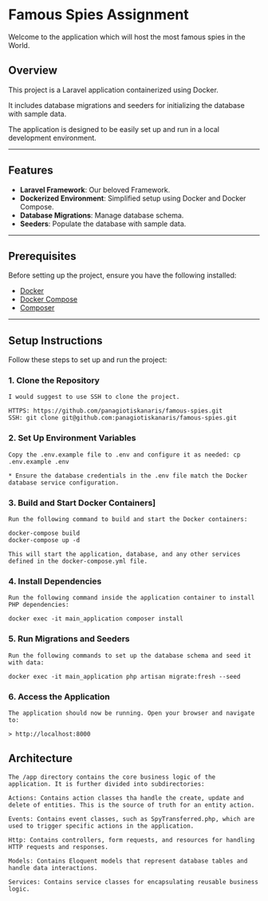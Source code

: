# Famous Spies Assignment

Welcome to the application which will host the most famous spies in the World.

## Overview

This project is a Laravel application containerized using Docker.

It includes database migrations and seeders for initializing the database with sample data.

The application is designed to be easily set up and run in a local development environment.

---

## Features

- **Laravel Framework**: Our beloved Framework.
- **Dockerized Environment**: Simplified setup using Docker and Docker Compose.
- **Database Migrations**: Manage database schema.
- **Seeders**: Populate the database with sample data.

---

## Prerequisites

Before setting up the project, ensure you have the following installed:

- [Docker](https://www.docker.com/)
- [Docker Compose](https://docs.docker.com/compose/)
- [Composer](https://getcomposer.org/)

---

## Setup Instructions

Follow these steps to set up and run the project:

### 1. Clone the Repository
    I would suggest to use SSH to clone the project.

    HTTPS: https://github.com/panagiotiskanaris/famous-spies.git
    SSH: git clone git@github.com:panagiotiskanaris/famous-spies.git

### 2. Set Up Environment Variables
    Copy the .env.example file to .env and configure it as needed: cp .env.example .env

    * Ensure the database credentials in the .env file match the Docker database service configuration.

### 3. Build and Start Docker Containers]
    Run the following command to build and start the Docker containers:

    docker-compose build
    docker-compose up -d

    This will start the application, database, and any other services defined in the docker-compose.yml file.

### 4. Install Dependencies
    Run the following command inside the application container to install PHP dependencies:

    docker exec -it main_application composer install

### 5. Run Migrations and Seeders
    Run the following commands to set up the database schema and seed it with data:

    docker exec -it main_application php artisan migrate:fresh --seed

### 6. Access the Application
    The application should now be running. Open your browser and navigate to:

    > http://localhost:8000

## Architecture

    The /app directory contains the core business logic of the application. It is further divided into subdirectories:
    
    Actions: Contains action classes tha handle the create, update and delete of entities. This is the source of truth for an entity action.
    
    Events: Contains event classes, such as SpyTransferred.php, which are used to trigger specific actions in the application.
    
    Http: Contains controllers, form requests, and resources for handling HTTP requests and responses.
    
    Models: Contains Eloquent models that represent database tables and handle data interactions.
    
    Services: Contains service classes for encapsulating reusable business logic.
